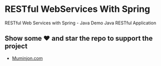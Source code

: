 # RESTful WebServices With Spring
RESTful Web Services with Spring - Java
Demo Java RESTful Application

## Show some :heart: and star the repo to support the project

- [Muminjon.com](https://muminjon.com)

